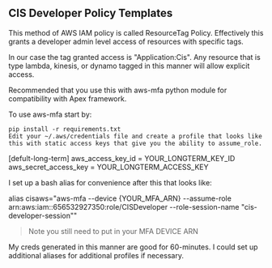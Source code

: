 ## CIS Developer Policy Templates

This method of AWS IAM policy is called ResourceTag Policy.  Effectively this
grants a developer admin level access of resources with specific tags.

In our case the tag granted access is "Application:Cis".  Any resource that is
type lambda, kinesis, or dynamo tagged in this manner will allow explicit access.

Recommended that you use this with aws-mfa python module for compatibility with Apex framework.

To use aws-mfa start by:

    pip install -r requirements.txt
    Edit your ~/.aws/credentials file and create a profile that looks like this with static access keys that give you the ability to assume_role.

[defult-long-term]
aws_access_key_id = YOUR_LONGTERM_KEY_ID
aws_secret_access_key = YOUR_LONGTERM_ACCESS_KEY

I set up a bash alias for convenience after this that looks like:

alias cisaws="aws-mfa --device {YOUR_MFA_ARN} --assume-role arn:aws:iam::656532927350:role/CISDeveloper --role-session-name "cis-developer-session""

> Note you still need to put in your MFA DEVICE ARN

My creds generated in this manner are good for 60-minutes. I could set up additional aliases for additional profiles if necessary.
